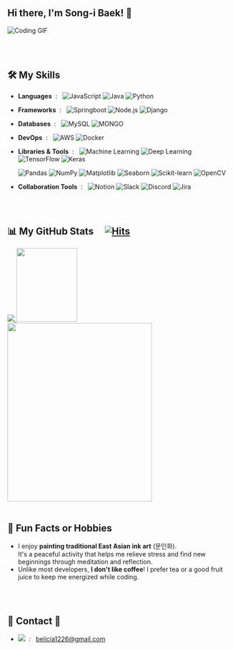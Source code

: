 ## Hi there, I'm Song-i Baek! 👋

<!--
**carpe-horas/carpe-horas** is a ✨ _special_ ✨ repository because its `README.md` (this file) appears on your GitHub profile.

Here are some ideas to get you started:

- 🔭 I’m currently working on ...
- 🌱 I’m currently learning ...
- 👯 I’m looking to collaborate on ...
- 🤔 I’m looking for help with ...
- 💬 Ask me about ...
- 📫 How to reach me: ...
- 😄 Pronouns: ...
- ⚡ Fun fact: ...
-->

![Coding GIF](https://media.giphy.com/media/L1R1tvI9svkIWwpVYr/giphy.gif)


<!--![JavaScript](https://img.shields.io/badge/-JavaScript-F7DF1E?logo=javascript&logoColor=black)-->

<br><br>
## 🛠️ My Skills
- **Languages** &nbsp;: &nbsp;
  ![JavaScript](https://img.shields.io/badge/-JavaScript-F7DF1E?logo=javascript&logoColor=black)
   ![Java](https://img.shields.io/badge/-Java-007396?logo=java&logoColor=white)
  ![Python](https://img.shields.io/badge/-Python-00B3E0?logo=python&logoColor=white)
 <!-- ![TypeScript](https://img.shields.io/badge/-TypeScript-3178C6?logo=typescript&logoColor=white)-->
 
- **Frameworks** &nbsp;: &nbsp;
  ![Springboot](https://img.shields.io/badge/-Springboot-6DB33F?logo=springboot&logoColor=white)
  ![Node.js](https://img.shields.io/badge/-Node.js-339933?logo=node.js&logoColor=white)
  ![Django](https://img.shields.io/badge/-Django-FD415E?logo=django&logoColor=white)
  <!--![NestJS](https://img.shields.io/badge/-NestJS-E0234E?logo=nestjs&logoColor=white)
  ![Express](https://img.shields.io/badge/-Express-000000?logo=express&logoColor=white)-->
  
- **Databases** &nbsp;: &nbsp;
  ![MySQL](https://img.shields.io/badge/-MySQL-58A616?logo=mysql&logoColor=white)
  ![MONGO](https://img.shields.io/badge/-Mongo-00C4CC?logo=mysql&logoColor=white)
   <!--![Prisma](https://img.shields.io/badge/-Prisma-2D3748?logo=prisma&logoColor=white)-->
  
- **DevOps** &nbsp;: &nbsp;
  ![AWS](https://img.shields.io/badge/-AWS-FF5100?logo=amazon-aws&logoColor=white)
  ![Docker](https://img.shields.io/badge/-Docker-2496ED?logo=docker&logoColor=white)

- **Libraries & Tools** &nbsp;: &nbsp;
  ![Machine Learning](https://img.shields.io/badge/-Machine%20Learning-E40046?logo=machinelearning&logoColor=white)
  ![Deep Learning](https://img.shields.io/badge/-Deep%20Learning-764ABC?logo=deeplearning&logoColor=white)
   ![TensorFlow](https://img.shields.io/badge/-TensorFlow-FF6F00?logo=tensorflow&logoColor=white)
  ![Keras](https://img.shields.io/badge/-Keras-D00000?logo=keras&logoColor=white)  

  ![Pandas](https://img.shields.io/badge/-Pandas-150458?logo=pandas&logoColor=white)
  ![NumPy](https://img.shields.io/badge/-NumPy-013243?logo=numpy&logoColor=white)
  ![Matplotlib](https://img.shields.io/badge/-Matplotlib-11557C?logo=python&logoColor=white)
  ![Seaborn](https://img.shields.io/badge/-Seaborn-9C27B0?logo=python&logoColor=white)
  ![Scikit-learn](https://img.shields.io/badge/-Scikit--learn-F7931E?logo=scikitlearn&logoColor=white)
  ![OpenCV](https://img.shields.io/badge/-OpenCV-5C3EE8?logo=opencv&logoColor=white)

- **Collaboration Tools** &nbsp;: &nbsp;
  ![Notion](https://img.shields.io/badge/-Notion-000000?logo=notion&logoColor=white)
  ![Slack](https://img.shields.io/badge/-Slack-4A154B?logo=slack&logoColor=white)
  ![Discord](https://img.shields.io/badge/-Discord-5865F2?logo=discord&logoColor=white)
  ![Jira](https://img.shields.io/badge/-Jira-0052CC?logo=jira&logoColor=white)
  <!--![Confluence](https://img.shields.io/badge/-Confluence-172B4D?logo=confluence&logoColor=white)-->


<br><br>
## 📊 My GitHub Stats  &nbsp;&nbsp;&nbsp;  [![Hits](https://hits.sh/github.com/carpe-horas.svg?style=plastic&label=visitors&color=dfb317)](https://hits.sh/github.com/carpe-horas/)  

<a href="#">
  <img src="https://github-readme-stats.vercel.app/api/top-langs/?username=carpe-horas&exclude_repo=carpe-horas.github.io&layout=compact&theme=tokyonight"/>
</a>

<a href="#">
  <img src="https://github-readme-stats.vercel.app/api?username=carpe-horas&theme=dracula&show_icons=true&bg_color=00000000&hide=issues,stars" width="52%" height="165" />
</a>

<a href="#">
  <img src="https://github-readme-activity-graph.vercel.app/graph?username=carpe-horas&theme=merko" width="80%" height="400" />
</a>
<br><br>



## 🎉 Fun Facts or Hobbies

- I enjoy **painting traditional East Asian ink art** (문인화).<br>
  It's a peaceful activity that helps me relieve stress and find new beginnings through meditation and reflection.
- Unlike most developers, **I don't like coffee**! I prefer tea or a good fruit juice to keep me energized while coding.


<br><br>
## 🌈 Contact 🌈
- <a href="mailto:belicia1226@gmail.com"><img src="https://img.shields.io/badge/Gmail-d14836?style=flat-square&logo=Gmail&logoColor=white&link=belicia1226@gmail.com"/></a> &nbsp;: &nbsp;
belicia1226@gmail.com


<br><br><br>  

